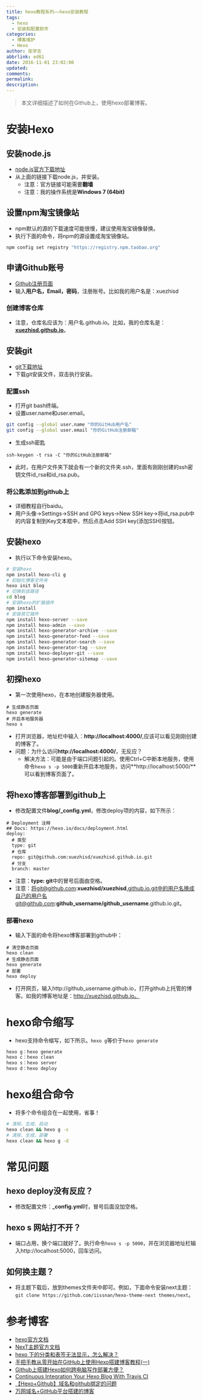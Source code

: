 ```yaml
---
title: hexo教程系列——hexo安装教程
tags:
  - hexo
  - 安装和配置软件
categories:
  - 博客维护
  - Hexo
author: 张学志
abbrlink: ed61
date: 2016-11-01 23:02:00
updated:
comments:
permalink:
description:
---
```

> 本文详细描述了如何在Github上，使用hexo部署博客。



# 安装Hexo
## 安装node.js
* [node.js官方下载地址](https://nodejs.org/en/)
* 从上面的链接下载node.js，并安装。
	* 注意：官方链接可能需要**翻墙**
	* 注意：我的操作系统是**Windows 7 (64bit)**
   

## 设置npm淘宝镜像站
* npm默认的源的下载速度可能很慢，建议使用淘宝镜像替换。
* 执行下面的命令，将npm的源设置成淘宝镜像站。
```bash
npm config set registry "https://registry.npm.taobao.org"
```

<!-- more -->
## 申请Github账号
* [Github注册页面](https://github.com/join?source=header-home)
* 输入**用户名，Email，密码**，注册账号。比如我的用户名是：xuezhisd

### 创建博客仓库
* 注意，仓库名应该为：用户名.github.io。比如，我的仓库名是：**[xuezhisd.github.io](https://github.com/xuezhisd/xuezhisd.github.io)**。


## 安装git
* [git下载地址](https://git-scm.com/downloads/)
* 下载git安装文件，双击执行安装。
### 配置ssh
* 打开git bash终端。
* 设置user.name和user.email。
```bash
git config --global user.name "你的GitHub用户名"
git config --global user.email "你的GitHub注册邮箱"
```
* 生成ssh密匙
```
ssh-keygen -t rsa -C "你的GitHub注册邮箱"
```
* 此时，在用户文件夹下就会有一个新的文件夹.ssh，里面有刚刚创建的ssh密钥文件id_rsa和id_rsa.pub。

### 将公匙添加到github上
* 详细教程自行baidu。
* 用户头像→Settings→SSH and GPG keys→New SSH key→将id_rsa.pub中的内容复制到Key文本框中，然后点击Add SSH key(添加SSH)按钮。

## 安装hexo
* 执行以下命令安装hexo。
```bash
# 安装hexo
npm install hexo-cli g
# 初始化博客文件夹
hexo init blog
# 切换到该路径
cd blog
# 安装hexo的扩展插件
npm install
# 安装其它插件
npm install hexo-server --save
npm install hexo-admin --save
npm install hexo-generator-archive --save
npm install hexo-generator-feed --save
npm install hexo-generator-search --save
npm install hexo-generator-tag --save
npm install hexo-deployer-git --save
npm install hexo-generator-sitemap --save
```
## 初探hexo
* 第一次使用hexo，在本地创建服务器使用。
```
# 生成静态页面
hexo generate
# 开启本地服务器
hexo s
```
* 打开浏览器，地址栏中输入：**http://localhost:4000/**,应该可以看见刚刚创建的博客了。
* 问题：为什么访问**http://localhost:4000/**，无反应？
    * 解决方法：可能是由于端口问题引起的。使用Ctrl+C中断本地服务，使用命令`hexo s -p 5000`重新开启本地服务，访问**http://localhost:5000/**可以看到博客页面了。

## 将hexo博客部署到github上
* 修改配置文件**blog/_config.yml**，修改deploy项的内容，如下所示：
```
# Deployment 注释
## Docs: https://hexo.io/docs/deployment.html
deploy:
  # 类型
  type: git
  # 仓库
  repo: git@github.com:xuezhisd/xuezhisd.github.io.git
  # 分支
  branch: master
```
* 注意：**type: git**中的冒号后面由空格。
* 注意：将git@github.com:**xuezhisd/xuezhisd**.github.io.git中的用户名换成自己的用户名git@github.com:**github_username/github_username**.github.io.git。
### 部署hexo
* 输入下面的命令将hexo博客部署到github中：
```
# 清空静态页面
hexo clean
# 生成静态页面
hexo generate
# 部署 
hexo deploy
```
* 打开网页，输入http://github_username.github.io，打开github上托管的博客。如我的博客地址是：http://xuezhisd.github.io。

# hexo命令缩写
* hexo支持命令缩写，如下所示。`hexo g`等价于`hexo generate`
```bash
hexo g：hexo generate
hexo c：hexo clean
hexo s：hexo server
hexo d：hexo deploy
```

# hexo组合命令
* 将多个命令组合在一起使用，省事！
```bash
# 清除、生成、启动
hexo clean && hexo g -s
# 清除、生成、部署
hexo clean && hexo g -d
```

# 常见问题
## hexo deploy没有反应？
* 修改配置文件：**_config.yml**时，冒号后面没加空格。

## hexo s 网站打不开？
* 端口占用，换个端口就好了。执行命令`hexo s -p 5000`，并在浏览器地址栏输入http://localhost:5000，回车访问。

## 如何换主题？
* 将主题下载后，放到themes文件夹中即可。例如，下面命令安装next主题：`git clone https://github.com/iissnan/hexo-theme-next themes/next`。

# 参考博客
* [hexo官方文档](https://hexo.io/zh-cn/)
* [NexT主题官方文档](http://theme-next.iissnan.com/getting-started.html)
* [hexo 下的分类和表签无法显示，怎么解决？](https://www.zhihu.com/question/29017171)
* [手把手教从零开始在GitHub上使用Hexo搭建博客教程(一)](http://www.jianshu.com/p/f4cc5866946b)
* [Github上搭建Hexo如何跨电脑写作部署方便？](https://segmentfault.com/q/1010000004593371)
* [Continuous Integration Your Hexo Blog With Travis CI](http://blog.bigruan.com/2015-03-09-Continuous-Integration-Your-Hexo-Blog-With-TravisCI/)
* [【Hexo+Github】域名和github绑定的问题](http://www.jianshu.com/p/1d427e888dda)
* [万网域名+GitHub平台搭建的博客](http://www.jianshu.com/p/3cb4c9ff5b58)
